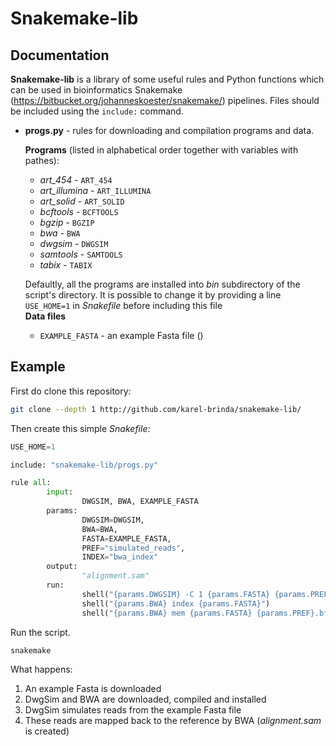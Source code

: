 # Snakemake-lib

## Documentation

**Snakemake-lib** is a library of some useful rules and Python functions which can be used in bioinformatics Snakemake (https://bitbucket.org/johanneskoester/snakemake/) pipelines. Files should be included using the ```include:``` command.

 * **progs.py** - rules for downloading and compilation programs and data.
    
    **Programs** (listed in alphabetical order together with variables with pathes):
    * *art_454* - ```ART_454```
    * *art_illumina* - ```ART_ILLUMINA```
    * *art_solid* - ```ART_SOLID```
    * *bcftools* - ```BCFTOOLS```
    * *bgzip* - ```BGZIP```
    * *bwa* - ```BWA```
    * *dwgsim* - ```DWGSIM```
    * *samtools* - ```SAMTOOLS```
    * *tabix* - ```TABIX```
    
    Defaultly, all the programs are installed into *bin* subdirectory of the script's directory. It is possible to change it by providing a line ```USE_HOME=1``` in *Snakefile* before including this file    
    **Data files**
    * ```EXAMPLE_FASTA``` - an example Fasta file ()
    
## Example

First do clone this repository:
```bash
git clone --depth 1 http://github.com/karel-brinda/snakemake-lib/
```

Then create this simple *Snakefile*:
```python
USE_HOME=1

include: "snakemake-lib/progs.py"

rule all:
        input:
                DWGSIM, BWA, EXAMPLE_FASTA
        params:
                DWGSIM=DWGSIM,
                BWA=BWA,
                FASTA=EXAMPLE_FASTA,
                PREF="simulated_reads",
                INDEX="bwa_index"
        output:
                "alignment.sam"
        run:
                shell("{params.DWGSIM} -C 1 {params.FASTA} {params.PREF}")
                shell("{params.BWA} index {params.FASTA}")
                shell("{params.BWA} mem {params.FASTA} {params.PREF}.bfast.fastq > alignment.sam")
```

Run the script.
```bash
snakemake
```

What happens:

 1. An example Fasta is downloaded
 2. DwgSim and BWA are downloaded, compiled and installed
 3. DwgSim simulates reads from the example Fasta file
 4. These reads are mapped back to the reference by BWA (*alignment.sam* is created)

